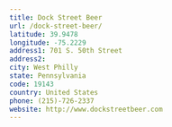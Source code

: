 ```yaml
---
title: Dock Street Beer
url: /dock-street-beer/
latitude: 39.9478
longitude: -75.2229
address1: 701 S. 50th Street
address2: 
city: West Philly
state: Pennsylvania
code: 19143
country: United States
phone: (215)-726-2337
website: http://www.dockstreetbeer.com
---
```



